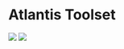 # Atlantis Toolset

[//]: # (VERSIONS)

[<img src="https://img.shields.io/static/v1?style=for-the-badge&label=%40atls%2Fcode-service&message=0.0.17&labelColor=ECEEF5&color=D7DCEB">](https:/npmjs.com/package/@atls/code-service)  [<img src="https://img.shields.io/static/v1?style=for-the-badge&label=%40atls%2Fschematics&message=0.0.13&labelColor=ECEEF5&color=D7DCEB">](https:/npmjs.com/package/@atls/schematics)  

[//]: # (VERSIONS)
